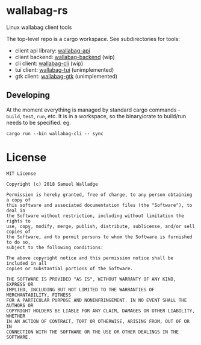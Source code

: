 # wallabag-rs

Linux wallabag client tools


The top-level repo is a cargo workspace. See subdirectories for tools:

- client api library: [wallabag-api](wallabag-api/)
- client backend: [wallabag-backend](wallabag-backend/) (wip)
- cli client: [wallabag-cli](wallabag-cli/) (wip)
- tui client: [wallabag-tui](wallabag-tui/) (unimplemented)
- gtk client: [wallabag-gtk](wallabag-gtk/) (unimplemented)


## Developing

At the moment everything is managed by standard cargo commands - `build`,
`test`, `run`, etc. It is in a workspace, so the binary/crate to build/run
needs to be specified. eg.

```
cargo run --bin wallabag-cli -- sync
```


# License

```
MIT License

Copyright (c) 2018 Samuel Walladge

Permission is hereby granted, free of charge, to any person obtaining a copy of
this software and associated documentation files (the "Software"), to deal in
the Software without restriction, including without limitation the rights to
use, copy, modify, merge, publish, distribute, sublicense, and/or sell copies of
the Software, and to permit persons to whom the Software is furnished to do so,
subject to the following conditions:

The above copyright notice and this permission notice shall be included in all
copies or substantial portions of the Software.

THE SOFTWARE IS PROVIDED "AS IS", WITHOUT WARRANTY OF ANY KIND, EXPRESS OR
IMPLIED, INCLUDING BUT NOT LIMITED TO THE WARRANTIES OF MERCHANTABILITY, FITNESS
FOR A PARTICULAR PURPOSE AND NONINFRINGEMENT. IN NO EVENT SHALL THE AUTHORS OR
COPYRIGHT HOLDERS BE LIABLE FOR ANY CLAIM, DAMAGES OR OTHER LIABILITY, WHETHER
IN AN ACTION OF CONTRACT, TORT OR OTHERWISE, ARISING FROM, OUT OF OR IN
CONNECTION WITH THE SOFTWARE OR THE USE OR OTHER DEALINGS IN THE SOFTWARE.
```
